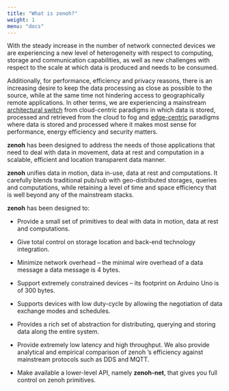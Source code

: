 ```yaml
---
title: "What is zenoh?"
weight: 1
menu: "docs"
---
```


With the steady increase in the number of network connected devices we are experiencing a new level of heterogeneity with respect to computing, storage and communication capabilities, as well as new challenges with respect to the scale at which data is produced and needs to be consumed. 

Additionally, for performance, efficiency and privacy reasons, there is an increasing desire to keep the data processing as close as possible to the source, while at the same time not hindering access to geographically remote applications. In other terms, we are experiencing a mainstream [architectural switch](https://perspectives.tech/2019/12/10/architectural-liberum-arbitrium/) from cloud-centric paradigms in which data is stored, processed and retrieved from the cloud to fog and [edge-centric](https://edgenative.eclipse.org/) paradigms where data is stored and processed where it makes most sense for performance, energy efficiency and security matters. 

**zenoh** has been designed to address the needs of those applications that need to deal with 
data in movement, data at rest and computation in a scalable, efficient and location transparent data manner.  

**zenoh** unifies data in motion, data in-use, data at rest and computations.  It carefully blends traditional pub/sub with geo-distributed storages, queries and computations, while retaining a level of time and space efficiency that is well beyond any of the mainstream stacks. 


**zenoh** has been designed to:

- Provide a small set of primitives to deal with data in motion, data at rest and computations.

- Give total control on storage location and back-end technology integration.

- Minimize network overhead – the minimal wire overhead of a data message a data message is 4 bytes.

- Support extremely constrained devices – its footprint on Arduino Uno is of 300 bytes.

- Supports devices with low duty-cycle by allowing the negotiation of data exchange modes and schedules.
  
- Provides a rich set of abstraction for distributing, querying and storing data along the entire system. 
  
- Provide extremely low latency and high throughput. We also provide analytical and empirical comparison of zenoh ’s efficiency against mainstream protocols such as DDS and MQTT.

- Make available a lower-level API, namely **zenoh-net**, that gives you full control on zenoh primitives.
    